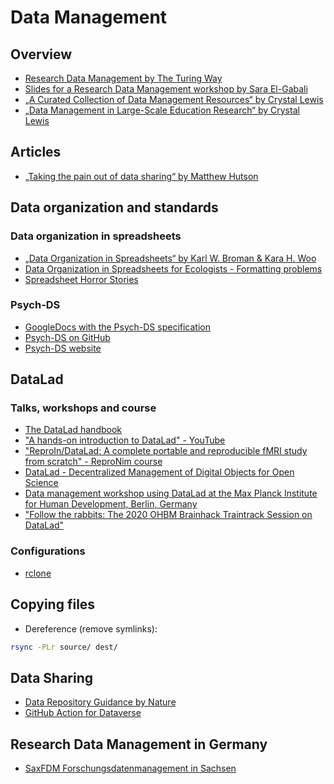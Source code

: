 # Data Management

## Overview

- [Research Data Management by The Turing Way](https://the-turing-way.netlify.app/reproducible-research/rdm.html)
- [Slides for a Research Data Management workshop by Sara El-Gabali](https://zenodo.org/record/4562630#.YoJf3ZNBw-Q)
- [„A Curated Collection of Data Management Resources“ by Crystal Lewis](https://cghlewis.com/blog/data_mgmt_resources/)
- [„Data Management in Large-Scale Education Research“ by Crystal Lewis](https://cghlewis.github.io/mpsi-data-training/index.html)

## Articles

- [„Taking the pain out of data sharing“ by Matthew Hutson](https://doi.org/10.1038/d41586-022-03133-5)

## Data organization and standards

### Data organization in spreadsheets

- [„Data Organization in Spreadsheets“ by Karl W. Broman & Kara H. Woo](https://www.tandfonline.com/doi/full/10.1080/00031305.2017.1375989)
- [Data Organization in Spreadsheets for Ecologists - Formatting problems](https://datacarpentry.org/spreadsheet-ecology-lesson/02-common-mistakes/)
- [Spreadsheet Horror Stories](http://www.eusprig.org/horror-stories.htm)


### Psych-DS

- [GoogleDocs with the Psych-DS specification](https://docs.google.com/document/d/1u8o5jnWk0Iqp_J06PTu5NjBfVsdoPbBhstht6W0fFp0/edit#)
- [Psych-DS on GitHub](https://github.com/psych-ds)
- [Psych-DS website](https://psych-ds.github.io/)

## DataLad

### Talks, workshops and course

- [The DataLad handbook](http://handbook.datalad.org/en/latest/)
- ["A hands-on introduction to DataLad" - YouTube](https://www.youtube.com/watch?v=_I3JFhJJtW0&feature=emb_logo)
- ["ReproIn/DataLad: A complete portable and reproducible fMRI study from scratch" - ReproNim course](http://www.repronim.org/ohbm2018-training/03-01-reproin/)
- [DataLad - Decentralized Management of Digital Objects for Open Science](https://www.youtube.com/watch?v=pIGFS8XDjco)
- [Data management workshop using DataLad at the Max Planck Institute for Human Development, Berlin, Germany](https://adswa.github.io/mpi-datamanagement-ws/)
- ["Follow the rabbits: The 2020 OHBM Brainhack Traintrack Session on DataLad"](https://www.youtube.com/watch?v=L5A0MXqFrOY)

### Configurations

- [rclone](https://rclone.org/)


## Copying files

- Dereference (remove symlinks):

```bash
rsync -PLr source/ dest/
```

## Data Sharing

- [Data Repository Guidance by Nature](https://www.nature.com/sdata/policies/repositories)
- [GitHub Action for Dataverse](https://github.com/marketplace/actions/dataverse-uploader-action)

## Research Data Management in Germany

- [SaxFDM Forschungsdatenmanagement in Sachsen](https://zenodo.org/communities/saxfdm/?page=1&size=20)


